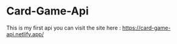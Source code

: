 # Card-Game-Api
This is my first api you can visit the site here : https://card-game-api.netlify.app/
